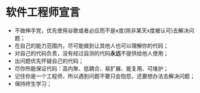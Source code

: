 # 软件工程师宣言

- 不做伸手党，优先使用谷歌或者必应而不是x度(除非某天x度被认可)去解决问题；
- 在自己的能力范围内，尽可能做到让其他人也可以理解你的代码；
- 对自己的代码负责，没有经过自测的代码**永远**不提供给他人使用；
- 出问题优先怀疑自己的代码；
- 尽你所能保证代码：高内聚、低耦合、易扩展、能复用、可维护；
- 记住你是一个工程师，所以遇到问题不要只会抱怨，还要想办法去解决问题；
- 保持终生学习；